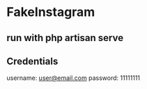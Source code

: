 # FakeInstagram
 
## run with php artisan serve

## Credentials
username: user@email.com
password: 11111111
